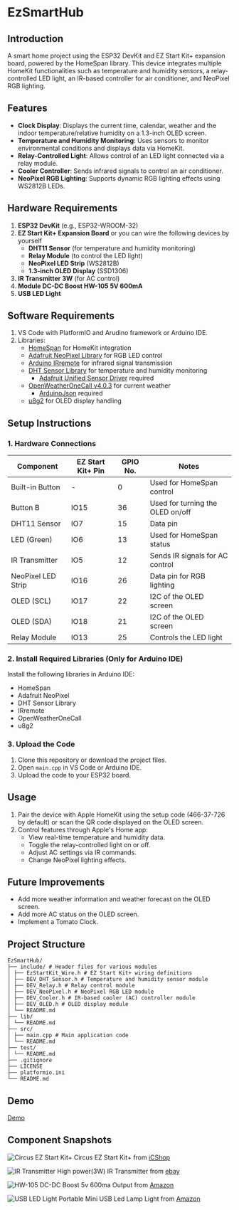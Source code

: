 **EzSmartHub**
===

## **Introduction**
A smart home project using the ESP32 DevKit and EZ Start Kit+ expansion board, powered by the HomeSpan library. This device integrates multiple HomeKit functionalities such as temperature and humidity sensors, a relay-controlled LED light, an IR-based controller for air conditioner, and NeoPixel RGB lighting.



## **Features**
- **Clock Display**: Displays the current time, calendar, weather and the indoor temperature/relative humidity on a 1.3-inch OLED screen.
- **Temperature and Humidity Monitoring**: Uses sensors to monitor environmental conditions and displays data via HomeKit.
- **Relay-Controlled Light**: Allows control of an LED light connected via a relay module.
- **Cooler Controller**: Sends infrared signals to control an air conditioner.
- **NeoPixel RGB Lighting**: Supports dynamic RGB lighting effects using WS2812B LEDs.



## **Hardware Requirements**
1. **ESP32 DevKit** (e.g., ESP32-WROOM-32)
2. **EZ Start Kit+ Expansion Board** or you can wire the following devices by yourself
    - **DHT11 Sensor** (for temperature and humidity monitoring)
    - **Relay Module** (to control the LED light)
    - **NeoPixel LED Strip** (WS2812B)
    - **1.3-inch OLED Display** (SSD1306)
3. **IR Transmitter 3W** (for AC control)
4. **Module DC-DC Boost HW-105 5V 600mA**
5. **USB LED Light**



## **Software Requirements**
1. VS Code with PlatformIO and Arudino framework or Arduino IDE.
2. Libraries:
   - [HomeSpan](https://github.com/HomeSpan/HomeSpan) for HomeKit integration      
   - [Adafruit NeoPixel Library](https://github.com/adafruit/Adafruit_NeoPixel) for RGB LED control
   - [Arduino IRremote](https://github.com/Arduino-IRremote/Arduino-IRremote) for infrared signal transmission
   - [DHT Sensor Library](https://github.com/adafruit/DHT-sensor-library) for temperature and humidity monitoring
        - [Adafruit Unified Sensor Driver](https://github.com/adafruit/Adafruit_Sensor) required
   - [OpenWeatherOneCall v4.0.3](https://github.com/JHershey69/OpenWeatherOneCall) for current weather
        - [ArduinoJson](https://github.com/bblanchon/ArduinoJson) required
    - [u8g2](https://github.com/olikraus/u8g2) for OLED display handling



## **Setup Instructions**

### 1. Hardware Connections
| Component         | EZ Start Kit+ Pin | GPIO No. | Notes                            |
|-------------------|-------------------|----------|----------------------------------|
| Built-in Button   | -                 | 0        | Used for HomeSpan control        |
| Button B          | IO15              | 36       | Used for turning the OLED on/off |
| DHT11 Sensor      | IO7               | 15       | Data pin                         |
| LED (Green)       | IO6               | 13       | Used for HomeSpan status         |
| IR Transmitter    | IO5               | 12       | Sends IR signals for AC control  |
| NeoPixel LED Strip| IO16              | 26       | Data pin for RGB lighting        | 
| OLED (SCL)        | IO17              | 22       | I2C of the OLED screen           |
| OLED (SDA)        | IO18              | 21       | I2C of the OLED screen           |
| Relay Module      | IO13              | 25       | Controls the LED light           |

### 2. Install Required Libraries (Only for Arduino IDE)
Install the following libraries in Arduino IDE:
- HomeSpan
- Adafruit NeoPixel
- DHT Sensor Library
- IRremote
- OpenWeatherOneCall
- u8g2

### 3. Upload the Code
1. Clone this repository or download the project files.
2. Open `main.cpp` in VS Code or Arduino IDE.
3. Upload the code to your ESP32 board.



## **Usage**
1. Pair the device with Apple HomeKit using the setup code (466-37-726 by default) or scan the QR code displayed on the OLED screen.
2. Control features through Apple's Home app:
   - View real-time temperature and humidity data.
   - Toggle the relay-controlled light on or off.
   - Adjust AC settings via IR commands.
   - Change NeoPixel lighting effects.



## **Future Improvements**
- Add more weather information and weather forecast on the OLED screen.
- Add more AC status on the OLED screen.
- Implement a Tomato Clock.



## **Project Structure**
```
EzSmartHub/
├── include/ # Header files for various modules
│ ├── EzStartKit_Wire.h # EZ Start Kit+ wiring definitions
│ ├── DEV_DHT_Sensor.h # Temperature and humidity sensor module
│ ├── DEV_Relay.h # Relay control module
│ ├── DEV_NeoPixel.h # NeoPixel RGB LED module
│ ├── DEV_Cooler.h # IR-based cooler (AC) controller module
│ ├── DEV_OLED.h # OLED display module
│ └── README.md
├── lib/
│ └── README.md
├── src/
│ ├── main.cpp # Main application code
│ └── README.md
├── test/
│ └── README.md
├── .gitignore
├── LICENSE
├── platformio.ini
└── README.md
```

## **Demo**
[Demo](https://github.com/sta256789/EzSmartHub)



## **Component Snapshots**
![Circus EZ Start Kit+](https://shoplineimg.com/6486dbe2afaddb00694ea79f/64e211c62033b000013f5963/2000x.webp?source_format=jpg)
Circus EZ Start Kit+ from [iCShop](https://www.icshop.com.tw/products/368030200655?locale=en)

![IR Transmitter](https://img.alicdn.com/imgextra/i4/663392629/TB2IEgcf93PL1JjSZFxXXcBBVXa_!!663392629.jpg)
High power(3W) IR Transmitter from [ebay](https://www.ebay.com/itm/264664170125)

![HW-105](https://m.media-amazon.com/images/I/31SyhtsJz1L.jpg)
DC-DC Boost 5v 600ma Output from [Amazon](https://www.amazon.in/Hw-105-Dc-Dc-Boost-600ma-Output/dp/B08TVS57FG)

![USB LED Light](https://m.media-amazon.com/images/I/613YFv58lUL.jpg)
Portable Mini USB Led Lamp Light from [Amazon](https://www.amazon.com/iMBPrice®-Portable-Flexible-Adjust-Laptop/dp/B011M59MW8)
